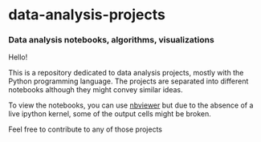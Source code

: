 # data-analysis-projects

### Data analysis notebooks, algorithms, visualizations

Hello! 

This is a repository dedicated to data analysis projects, mostly with the Python programming language. The projects are separated into different notebooks although they might convey similar ideas.

To view the notebooks, you can use [nbviewer](http://nbviewer.jupyter.org/github/uribalb/data-analysis-projects/tree/develop/) but due to the absence of a live ipython kernel, some of the output cells might be broken.

Feel free to contribute to any of those projects

